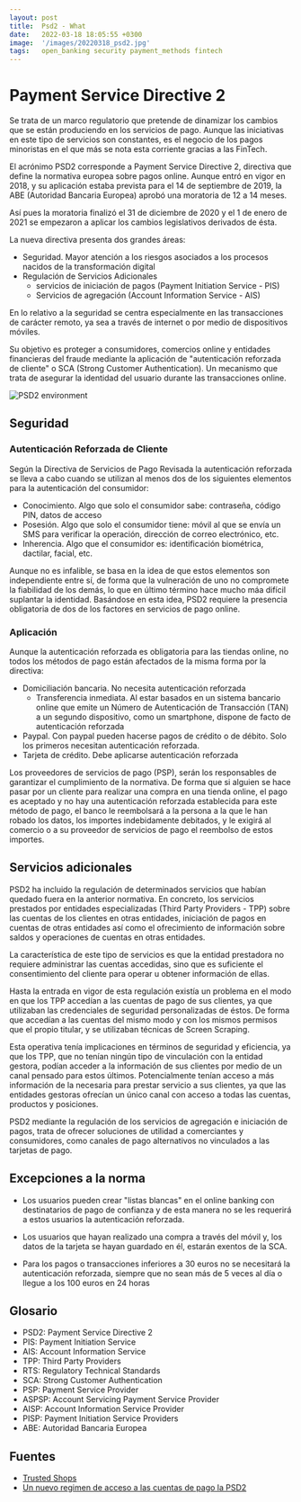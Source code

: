 ```yaml
---
layout: post
title:  Psd2 - What
date:   2022-03-18 18:05:55 +0300
image:  '/images/20220318_psd2.jpg'
tags:   open_banking security payment_methods fintech
---
```

# Payment Service Directive 2

Se trata de un marco regulatorio que pretende de dinamizar los cambios que se están produciendo en los servicios de pago. Aunque las iniciativas en este tipo de servicios son constantes, es el negocio de los pagos minoristas en el que más se nota esta corriente gracias a las FinTech.

El acrónimo PSD2 corresponde a Payment Service Directive 2, directiva que define la normativa europea sobre pagos online. Aunque entró en vigor en 2018, y su aplicación estaba prevista para el 14 de septiembre de 2019, la ABE (Autoridad Bancaria Europea) aprobó una moratoria de 12 a 14 meses.

Así pues la moratoria finalizó el 31 de diciembre de 2020 y el 1 de enero de 2021 se empezaron a aplicar los cambios legislativos derivados de ésta.

La nueva directiva presenta dos grandes áreas:

* Seguridad. Mayor atención a los riesgos asociados a los procesos nacidos de la transformación digital
* Regulación de Servicios Adicionales
    * servicios de iniciación de pagos (Payment Initiation Service - PIS)
    * Servicios de agregación (Account Information Service - AIS)

En lo relativo a la seguridad se centra especialmente en las transacciones de carácter remoto, ya sea a través de internet o por medio de dispositivos móviles.

Su objetivo es proteger a consumidores, comercios online y entidades financieras del fraude mediante la aplicación de "autenticación reforzada de cliente" o SCA (Strong Customer Authentication). Un mecanismo que trata de asegurar la identidad del usuario durante las transacciones online.

![PSD2 environment]({{site.baseurl}}/images/psd2-schema.png)

[comment]: <> (*PSD2 environment*)

## Seguridad

### Autenticación Reforzada de Cliente

Según la Directiva de Servicios de Pago Revisada la autenticación reforzada se lleva a cabo cuando se utilizan al menos dos de los siguientes elementos para la autenticación del consumidor:

* Conocimiento. Algo que solo el consumidor sabe: contraseña, código PIN, datos de acceso
* Posesión. Algo que solo el consumidor tiene: móvil al que se envía un SMS para verificar la operación, dirección de correo electrónico, etc.
* Inherencia. Algo que el consumidor es: identificación biométrica, dactilar, facial, etc.

Aunque no es infalible, se basa en la idea de que estos elementos son independiente entre sí, de forma que la vulneración de uno no compromete la fiabilidad de los demás, lo que en último término hace mucho máa difícil suplantar la identidad. Basándose en esta idea, PSD2 requiere la presencia obligatoria de dos de los factores en servicios de pago online.

### Aplicación

Aunque la autenticación reforzada es obligatoria para las tiendas online, no todos los métodos de pago están afectados de la misma forma por la directiva:

* Domiciliación bancaria. No necesita autenticación reforzada
    * Transferencia inmediata. Al estar basados en un sistema bancario online que emite un Número de Autenticación de Transacción (TAN) a un segundo dispositivo, como un smartphone, dispone de facto de autenticación reforzada
* Paypal. Con paypal pueden hacerse pagos de crédito o de débito. Solo los primeros necesitan autenticación reforzada.
* Tarjeta de crédito. Debe aplicarse autenticación reforzada

Los proveedores de servicios de pago (PSP), serán los responsables de garantizar el cumplimiento de la normativa. De forma que si alguien se hace pasar por un cliente para realizar una compra en una tienda online, el pago es aceptado y no hay una autenticación reforzada establecida para este método de pago, el banco le reembolsará a la persona a la que le han robado los datos, los importes indebidamente debitados, y le exigirá al comercio o a su proveedor de servicios de pago el reembolso de estos importes.

## Servicios adicionales

PSD2 ha incluido la regulación de determinados servicios que habían quedado fuera en la anterior normativa. En concreto, los servicios prestados por entidades especializadas (Third Party Providers - TPP) sobre las cuentas de los clientes en otras entidades, iniciación de pagos en cuentas de otras entidades así como el ofrecimiento de información sobre saldos y operaciones de cuentas en otras entidades.

La característica de este tipo de servicios es que la entidad prestadora no requiere administrar las cuentas accedidas, sino que es suficiente el consentimiento del cliente para operar u obtener información de ellas.

Hasta la entrada en vigor de esta regulación existía un problema en el modo en que los TPP accedían a las cuentas de pago de sus clientes, ya que utilizaban las credenciales de seguridad personalizadas de éstos. De forma que accedían a las cuentas del mismo modo y con los mismos permisos que el propio titular, y se utilizaban técnicas de Screen Scraping.

Esta operativa tenía implicaciones en términos de seguridad y eficiencia, ya que los TPP, que no tenían ningún tipo de vinculación con la entidad gestora, podían acceder a la información de sus clientes por medio de un canal pensado para estos últimos. Potencialmente tenían acceso a más información de la necesaria para prestar servicio a sus clientes, ya que las entidades gestoras ofrecían un único canal con acceso a todas las cuentas, productos y posiciones.

PSD2 mediante la regulación de los servicios de agregación e iniciación de pagos, trata de ofrecer soluciones de utilidad a comerciantes y consumidores, como canales de pago alternativos no vinculados a las tarjetas de pago.

## Excepciones a la norma

* Los usuarios pueden crear "listas blancas" en el online banking con destinatarios de pago de confianza y de esta manera no se les requerirá a estos usuarios la autenticación reforzada.

* Los usuarios que hayan realizado una compra a través del móvil y, los datos de la tarjeta se hayan guardado en él, estarán exentos de la SCA.

* Para los pagos o transacciones inferiores a 30 euros no se necesitará la autenticación reforzada, siempre que no sean más de 5 veces al día o llegue a los 100 euros en 24 horas

## Glosario

* PSD2: Payment Service Directive 2
* PIS: Payment Initiation Service
* AIS: Account Information Service
* TPP: Third Party Providers
* RTS: Regulatory Technical Standards
* SCA: Strong Customer Authentication
* PSP: Payment Service Provider
* ASPSP: Account Servicing Payment Service Provider
* AISP: Account Information Service Provider
* PISP: Payment Initiation Service Providers
* ABE: Autoridad Bancaria Europea

## Fuentes

* [Trusted Shops](https://business.trustedshops.es/blog/psd2-nueva-normativa-pagos-online/)
* [Un nuevo regimen de acceso a las cuentas de pago la PSD2](https://www.bde.es/f/webbde/GAP/Secciones/Publicaciones/InformesBoletinesRevistas/RevistaEstabilidadFinanciera/18/NOVIEMBRE/Un_nuevo_regimen_de_acceso_a_las_cuentas_de_pago_la_PSD2.pdf)
  
